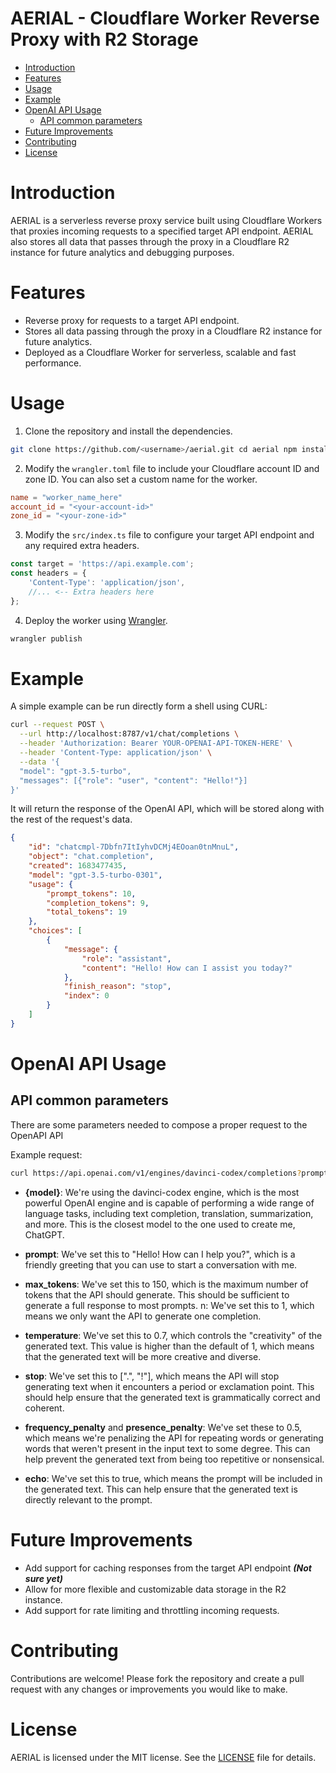 # AERIAL - Cloudflare Worker Reverse Proxy with R2 Storage <!-- omit from toc -->
 
- [Introduction](#introduction)
- [Features](#features)
- [Usage](#usage)
- [Example](#example)
- [OpenAI API Usage](#openai-api-usage)
  - [API common parameters](#api-common-parameters)
- [Future Improvements](#future-improvements)
- [Contributing](#contributing)
- [License](#license)


# Introduction 
AERIAL is a serverless reverse proxy service built using Cloudflare Workers that proxies incoming requests to a specified target API endpoint. AERIAL also stores all data that passes through the proxy in a Cloudflare R2 instance for future analytics and debugging purposes.

# Features

*   Reverse proxy for requests to a target API endpoint.
*   Stores all data passing through the proxy in a Cloudflare R2 instance for future analytics.
*   Deployed as a Cloudflare Worker for serverless, scalable and fast performance.

# Usage

1.  Clone the repository and install the dependencies.

```bash
git clone https://github.com/<username>/aerial.git cd aerial npm install
```

2.  Modify the `wrangler.toml` file to include your Cloudflare account ID and zone ID. You can also set a custom name for the worker.


```toml
name = "worker_name_here"
account_id = "<your-account-id>"
zone_id = "<your-zone-id>"
```

3.  Modify the `src/index.ts` file to configure your target API endpoint and any required extra headers.


```typescript
const target = 'https://api.example.com'; 
const headers = {
    'Content-Type': 'application/json',
    //... <-- Extra headers here
};
```

4.  Deploy the worker using [Wrangler](https://developers.cloudflare.com/workers/tooling/wrangler).



```bash
wrangler publish
```

# Example

A simple example can be run directly form a shell using CURL:

```bash
curl --request POST \
  --url http://localhost:8787/v1/chat/completions \
  --header 'Authorization: Bearer YOUR-OPENAI-API-TOKEN-HERE' \
  --header 'Content-Type: application/json' \
  --data '{
  "model": "gpt-3.5-turbo",
  "messages": [{"role": "user", "content": "Hello!"}]
}'
```

It will return the response of the OpenAI API, which will be stored along with the rest of the request's data.
```json
{
	"id": "chatcmpl-7Dbfn7ItIyhvDCMj4EOoan0tnMnuL",
	"object": "chat.completion",
	"created": 1683477435,
	"model": "gpt-3.5-turbo-0301",
	"usage": {
		"prompt_tokens": 10,
		"completion_tokens": 9,
		"total_tokens": 19
	},
	"choices": [
		{
			"message": {
				"role": "assistant",
				"content": "Hello! How can I assist you today?"
			},
			"finish_reason": "stop",
			"index": 0
		}
	]
}
```

# OpenAI API Usage

## API common parameters

There are some parameters needed to compose a proper request to the OpenAPI API

Example request: 

``` bash
curl https://api.openai.com/v1/engines/davinci-codex/completions?prompt=Hello!%20How%20can%20I%20help%20you%3F&max_tokens=150&n=1&temperature=0.7&stop=%5B%22.%22%2C%20%22!%22%5D&frequency_penalty=0.5&presence_penalty=0.5&echo=true
```

* **{model}**: We're using the davinci-codex engine, which is the most powerful OpenAI engine and is capable of performing a wide range of language tasks, including text completion, translation, summarization, and more. This is the closest model to the one used to create me, ChatGPT.

* **prompt**: We've set this to "Hello! How can I help you?", which is a friendly greeting that you can use to start a conversation with me.

* **max_tokens**: We've set this to 150, which is the maximum number of tokens that the API should generate. This should be sufficient to generate a full response to most prompts.
n: We've set this to 1, which means we only want the API to generate one completion.

* **temperature**: We've set this to 0.7, which controls the "creativity" of the generated text. This value is higher than the default of 1, which means that the generated text will be more creative and diverse.

* **stop**: We've set this to [".", "!"], which means the API will stop generating text when it encounters a period or exclamation point. This should help ensure that the generated text is grammatically correct and coherent.

* **frequency_penalty** and **presence_penalty**: We've set these to 0.5, which means we're penalizing the API for repeating words or generating words that weren't present in the input text to some degree. This can help prevent the generated text from being too repetitive or nonsensical.

* **echo**: We've set this to true, which means the prompt will be included in the generated text. This can help ensure that the generated text is directly relevant to the prompt.


# Future Improvements

*   Add support for caching responses from the target API endpoint ***(Not sure yet)***
*   Allow for more flexible and customizable data storage in the R2 instance.
*   Add support for rate limiting and throttling incoming requests.

# Contributing

Contributions are welcome! Please fork the repository and create a pull request with any changes or improvements you would like to make.

# License

AERIAL is licensed under the MIT license. See the [LICENSE](https://github.com/%3Cusername%3E/aerial/blob/main/LICENSE) file for details.
